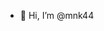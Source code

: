 - 👋 Hi, I’m @mnk44


<!---
mnk44/mnk44 is a ✨ special ✨ repository because its `README.md` (this file) appears on your GitHub profile.
You can click the Preview link to take a look at your changes.
--->
